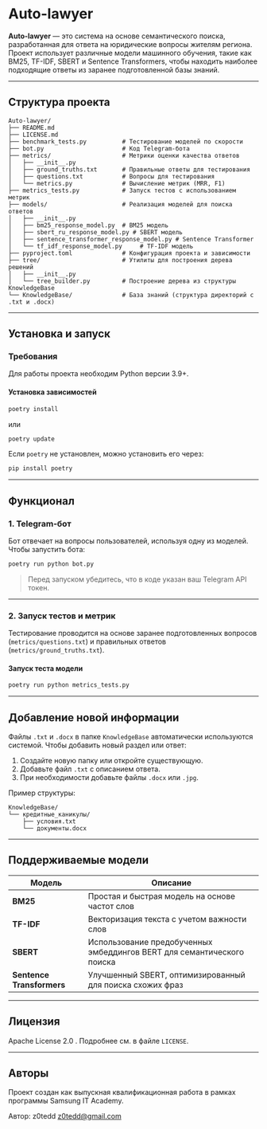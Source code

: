 # Auto-lawyer

**Auto-lawyer** — это система на основе семантического поиска, разработанная для ответа на юридические вопросы жителям региона. Проект использует различные модели машинного обучения, такие как BM25, TF-IDF, SBERT и Sentence Transformers, чтобы находить наиболее подходящие ответы из заранее подготовленной базы знаний.

---

## Структура проекта

```
Auto-lawyer/
├── README.md
├── LICENSE.md
├── benchmark_tests.py          # Тестирование моделей по скорости
├── bot.py                      # Код Telegram-бота
├── metrics/                    # Метрики оценки качества ответов
│   ├── __init__.py
│   ├── ground_truths.txt       # Правильные ответы для тестирования
│   ├── questions.txt           # Вопросы для тестирования
│   └── metrics.py              # Вычисление метрик (MRR, F1)
├── metrics_tests.py            # Запуск тестов с использованием метрик
├── models/                     # Реализация моделей для поиска ответов
│   ├── __init__.py
│   ├── bm25_response_model.py  # BM25 модель
│   ├── sbert_ru_response_model.py # SBERT модель
│   ├── sentence_transformer_response_model.py # Sentence Transformer
│   └── tf_idf_response_model.py     # TF-IDF модель
├── pyproject.toml              # Конфигурация проекта и зависимости
├── tree/                       # Утилиты для построения дерева решений
│   ├── __init__.py
│   └── tree_builder.py         # Построение дерева из структуры KnowledgeBase
└── KnowledgeBase/              # База знаний (структура директорий с .txt и .docx)
```

---

## Установка и запуск

### Требования

Для работы проекта необходим Python версии 3.9+.

#### Установка зависимостей

```bash
poetry install
```
или 
```bash
poetry update
```

Если `poetry` не установлен, можно установить его через:

```bash
pip install poetry
```

---

## Функционал

### 1. **Telegram-бот**

Бот отвечает на вопросы пользователей, используя одну из моделей.  
Чтобы запустить бота:

```bash
poetry run python bot.py
```

> Перед запуском убедитесь, что в коде указан ваш Telegram API токен.

---

### 2. **Запуск тестов и метрик**

Тестирование проводится на основе заранее подготовленных вопросов (`metrics/questions.txt`) и правильных ответов (`metrics/ground_truths.txt`).

#### Запуск теста модели

```bash
poetry run python metrics_tests.py
```

---

## Добавление новой информации

Файлы `.txt` и `.docx` в папке `KnowledgeBase` автоматически используются системой. Чтобы добавить новый раздел или ответ:

1. Создайте новую папку или откройте существующую.
2. Добавьте файл `.txt` с описанием ответа.
3. При необходимости добавьте файлы `.docx` или `.jpg`.

Пример структуры:

```
KnowledgeBase/
└── кредитные_каникулы/
    ├── условия.txt
    └── документы.docx
```

---

## Поддерживаемые модели

| Модель                    | Описание                                                               |
| ------------------------- | ---------------------------------------------------------------------- |
| **BM25**                  | Простая и быстрая модель на основе частот слов                         |
| **TF-IDF**                | Векторизация текста с учетом важности слов                             |
| **SBERT**                 | Использование предобученных эмбеддингов BERT для семантического поиска |
| **Sentence Transformers** | Улучшенный SBERT, оптимизированный для поиска схожих фраз              |

---

## Лицензия

Apache License 2.0 .  Подробнее см. в файле `LICENSE`.

---

## Авторы

Проект создан как выпускная квалификационная работа в рамках программы Samsung IT Academy.

Автор: z0tedd <z0tedd@gmail.com>
